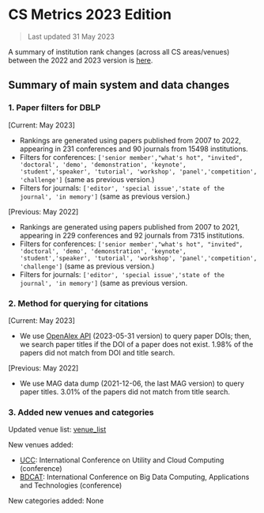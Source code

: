 # CS Metrics 2023 Edition

> Last updated 31 May 2023

A summary of institution rank changes (across all CS areas/venues) between the 2022 and 2023 version is [here](https://github.com/csmetrics/csmetrics.net/blob/master/docs/2023_update_summary/2023_update_report.pdf).

## Summary of main system and data changes


### 1. Paper filters for DBLP

[Current: May 2023]
* Rankings are generated using papers published from 2007 to 2022, appearing in 231 conferences and 90 journals from 15498 institutions.
* Filters for conferences: `['senior member',"what's hot", "invited", 'doctoral', 'demo', 'demonstration', 'keynote', 'student','speaker', 'tutorial', 'workshop', 'panel','competition', 'challenge']` (same as previous version.)
* Filters for journals: `['editor', 'special issue','state of the journal', 'in memory']`
(same as previous version.)

[Previous: May 2022]
* Rankings are generated using papers published from 2007 to 2021, appearing in 229 conferences and 92 journals from 7315 institutions.
* Filters for conferences: `['senior member',"what's hot", "invited", 'doctoral', 'demo', 'demonstration', 'keynote', 'student','speaker', 'tutorial', 'workshop', 'panel','competition', 'challenge']` (same as previous version.)
* Filters for journals: `['editor', 'special issue','state of the journal', 'in memory']`
(same as previous version.


### 2. Method for querying for citations

[Current: May 2023]
* We use [OpenAlex API](https://docs.openalex.org/) (2023-05-31 version) to query paper DOIs; then, we search paper titles if the DOI of a paper does not exist.
1.98% of the papers did not match from DOI and title search.

[Previous: May 2022]
* We use MAG data dump (2021-12-06, the last MAG version) to query paper titles.
3.01% of the papers did not match from title search.


### 3. Added new venues and categories

Updated venue list: [venue_list](https://github.com/csmetrics/csmetrics.net/blob/master/app/data/venue_list.csv)

New venues added:
* [UCC](https://dblp.org/db/conf/ucc/): International Conference on Utility and Cloud Computing (conference)
* [BDCAT](https://dblp.org/db/conf/bdc/): International Conference on Big Data Computing, Applications and Technologies (conference)

New categories added: None
